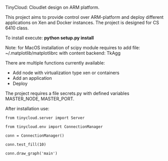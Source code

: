 TinyCloud: Cloudlet design on ARM platform.

This project aims to provide control over ARM-platform and deploy different applications on Xen and Docker instances. 
The project is designed for CS 6410 class.

To install execute: **python setup.py install**

Note: for MacOS installation of scipy module requires to add file: ~/.matplotlib/matplotlibrc with content backend: TkAgg


There are multiple functions currently available:
* Add node with virtualization type xen or containers
* Add an application
* Deploy

The project requires a file secrets.py with defined variables MASTER_NODE, MASTER_PORT.

After installation use:

`from tinycloud.server import Server`

`from tinycloud.env import ConnectionManager`

`conn = ConnectionManager()`

`conn.test_fill(10)`

`conn.draw_graph('main')`